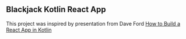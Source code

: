 ## Blackjack Kotlin React App
This project was inspired by presentation from Dave Ford [How to Build a React App in Kotlin](https://www.youtube.com/watch?v=FDOECr-sT6U)
